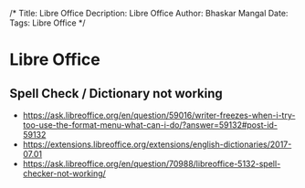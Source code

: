 /*
Title: Libre Office
Decription: Libre Office
Author: Bhaskar Mangal
Date: 
Tags: Libre Office
*/


# Libre Office

## Spell Check / Dictionary not working
* https://ask.libreoffice.org/en/question/59016/writer-freezes-when-i-try-too-use-the-format-menu-what-can-i-do/?answer=59132#post-id-59132
* https://extensions.libreoffice.org/extensions/english-dictionaries/2017-07.01
* https://ask.libreoffice.org/en/question/70988/libreoffice-5132-spell-checker-not-working/
